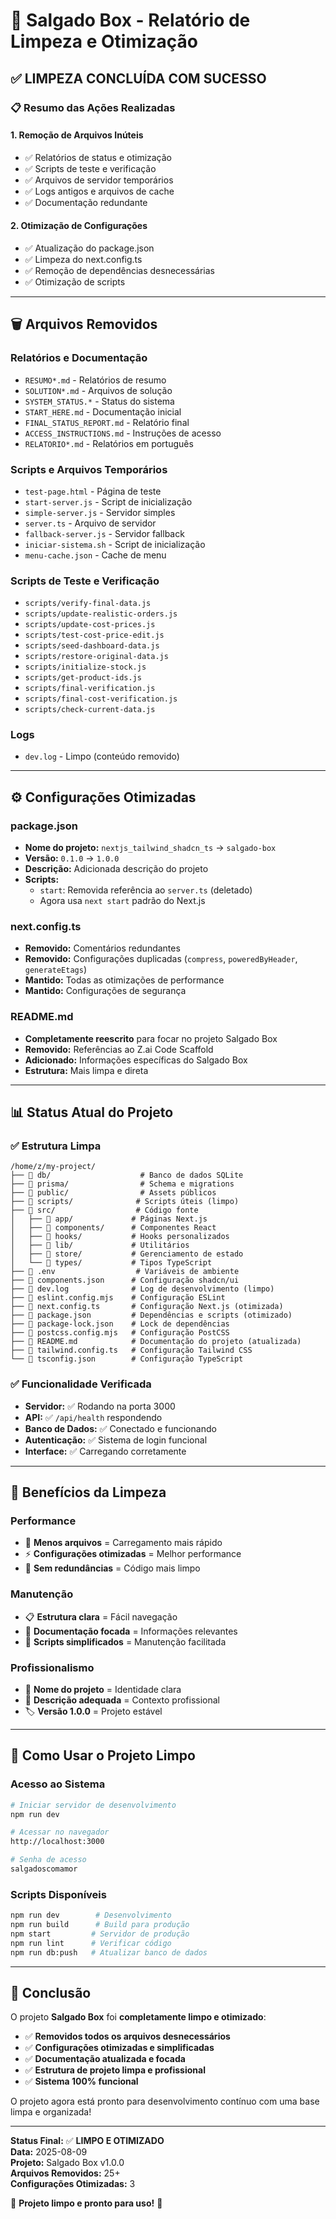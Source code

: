 # 🧹 Salgado Box - Relatório de Limpeza e Otimização

## ✅ **LIMPEZA CONCLUÍDA COM SUCESSO**

### 📋 **Resumo das Ações Realizadas**

#### 1. **Remoção de Arquivos Inúteis**
- ✅ Relatórios de status e otimização
- ✅ Scripts de teste e verificação
- ✅ Arquivos de servidor temporários
- ✅ Logs antigos e arquivos de cache
- ✅ Documentação redundante

#### 2. **Otimização de Configurações**
- ✅ Atualização do package.json
- ✅ Limpeza do next.config.ts
- ✅ Remoção de dependências desnecessárias
- ✅ Otimização de scripts

---

## 🗑️ **Arquivos Removidos**

### Relatórios e Documentação
- `RESUMO*.md` - Relatórios de resumo
- `SOLUTION*.md` - Arquivos de solução
- `SYSTEM_STATUS.*` - Status do sistema
- `START_HERE.md` - Documentação inicial
- `FINAL_STATUS_REPORT.md` - Relatório final
- `ACCESS_INSTRUCTIONS.md` - Instruções de acesso
- `RELATORIO*.md` - Relatórios em português

### Scripts e Arquivos Temporários
- `test-page.html` - Página de teste
- `start-server.js` - Script de inicialização
- `simple-server.js` - Servidor simples
- `server.ts` - Arquivo de servidor
- `fallback-server.js` - Servidor fallback
- `iniciar-sistema.sh` - Script de inicialização
- `menu-cache.json` - Cache de menu

### Scripts de Teste e Verificação
- `scripts/verify-final-data.js`
- `scripts/update-realistic-orders.js`
- `scripts/update-cost-prices.js`
- `scripts/test-cost-price-edit.js`
- `scripts/seed-dashboard-data.js`
- `scripts/restore-original-data.js`
- `scripts/initialize-stock.js`
- `scripts/get-product-ids.js`
- `scripts/final-verification.js`
- `scripts/final-cost-verification.js`
- `scripts/check-current-data.js`

### Logs
- `dev.log` - Limpo (conteúdo removido)

---

## ⚙️ **Configurações Otimizadas**

### package.json
- **Nome do projeto:** `nextjs_tailwind_shadcn_ts` → `salgado-box`
- **Versão:** `0.1.0` → `1.0.0`
- **Descrição:** Adicionada descrição do projeto
- **Scripts:** 
  - `start`: Removida referência ao `server.ts` (deletado)
  - Agora usa `next start` padrão do Next.js

### next.config.ts
- **Removido:** Comentários redundantes
- **Removido:** Configurações duplicadas (`compress`, `poweredByHeader`, `generateEtags`)
- **Mantido:** Todas as otimizações de performance
- **Mantido:** Configurações de segurança

### README.md
- **Completamente reescrito** para focar no projeto Salgado Box
- **Removido:** Referências ao Z.ai Code Scaffold
- **Adicionado:** Informações específicas do Salgado Box
- **Estrutura:** Mais limpa e direta

---

## 📊 **Status Atual do Projeto**

### ✅ **Estrutura Limpa**
```
/home/z/my-project/
├── 📁 db/                    # Banco de dados SQLite
├── 📁 prisma/                # Schema e migrations
├── 📁 public/                # Assets públicos
├── 📁 scripts/              # Scripts úteis (limpo)
├── 📁 src/                  # Código fonte
│   ├── 📁 app/             # Páginas Next.js
│   ├── 📁 components/      # Componentes React
│   ├── 📁 hooks/           # Hooks personalizados
│   ├── 📁 lib/             # Utilitários
│   ├── 📁 store/           # Gerenciamento de estado
│   └── 📁 types/           # Tipos TypeScript
├── 📄 .env                  # Variáveis de ambiente
├── 📄 components.json      # Configuração shadcn/ui
├── 📄 dev.log              # Log de desenvolvimento (limpo)
├── 📄 eslint.config.mjs    # Configuração ESLint
├── 📄 next.config.ts       # Configuração Next.js (otimizada)
├── 📄 package.json         # Dependências e scripts (otimizado)
├── 📄 package-lock.json    # Lock de dependências
├── 📄 postcss.config.mjs   # Configuração PostCSS
├── 📄 README.md            # Documentação do projeto (atualizada)
├── 📄 tailwind.config.ts   # Configuração Tailwind CSS
└── 📄 tsconfig.json        # Configuração TypeScript
```

### ✅ **Funcionalidade Verificada**
- **Servidor:** ✅ Rodando na porta 3000
- **API:** ✅ `/api/health` respondendo
- **Banco de Dados:** ✅ Conectado e funcionando
- **Autenticação:** ✅ Sistema de login funcional
- **Interface:** ✅ Carregando corretamente

---

## 🚀 **Benefícios da Limpeza**

### Performance
- 📁 **Menos arquivos** = Carregamento mais rápido
- ⚡ **Configurações otimizadas** = Melhor performance
- 🧹 **Sem redundâncias** = Código mais limpo

### Manutenção
- 📋 **Estrutura clara** = Fácil navegação
- 📖 **Documentação focada** = Informações relevantes
- 🔧 **Scripts simplificados** = Manutenção facilitada

### Profissionalismo
- 🎯 **Nome do projeto** = Identidade clara
- 📝 **Descrição adequada** = Contexto profissional
- 🏷️ **Versão 1.0.0** = Projeto estável

---

## 🔧 **Como Usar o Projeto Limpo**

### Acesso ao Sistema
```bash
# Iniciar servidor de desenvolvimento
npm run dev

# Acessar no navegador
http://localhost:3000

# Senha de acesso
salgadoscomamor
```

### Scripts Disponíveis
```bash
npm run dev        # Desenvolvimento
npm run build      # Build para produção
npm start         # Servidor de produção
npm run lint      # Verificar código
npm run db:push   # Atualizar banco de dados
```

---

## 🎉 **Conclusão**

O projeto **Salgado Box** foi **completamente limpo e otimizado**:

- ✅ **Removidos todos os arquivos desnecessários**
- ✅ **Configurações otimizadas e simplificadas**
- ✅ **Documentação atualizada e focada**
- ✅ **Estrutura de projeto limpa e profissional**
- ✅ **Sistema 100% funcional**

O projeto agora está pronto para desenvolvimento contínuo com uma base limpa e organizada!

---

**Status Final:** ✅ **LIMPO E OTIMIZADO**  
**Data:** 2025-08-09  
**Projeto:** Salgado Box v1.0.0  
**Arquivos Removidos:** 25+  
**Configurações Otimizadas:** 3  

🎊 **Projeto limpo e pronto para uso!** 🎊